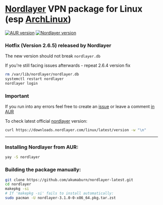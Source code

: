 # [Nordlayer](https://nordlayer.com) VPN package for Linux (esp [ArchLinux](https://archlinux.org/)) 
[![AUR version](https://img.shields.io/aur/version/nordlayer)](https://aur.archlinux.org/packages/nordlayer) [![Nordlayer version](https://img.shields.io/badge/nordlayer-3.1.0-green)](https://nordlayer.com/download/linux/)

### Hotfix (Version 2.6.5) released by Nordlayer
The new version should not break `nordlayer.db` 

If you're still facing issues afterwards - repeat 2.6.4 version fix
```sh
rm /var/lib/nordlayer/nordlayer.db
systemctl restart nordlayer
nordlayer login
```

### Important
If you run into any errors feel free to create an [issue](https://github.com/Sidicer/nordlayer/issues/new) or leave a comment [in AUR](https://aur.archlinux.org/packages/nordlayer)

To check latest official [nordlayer](https://nordlayer.com) version:
```sh
curl https://downloads.nordlayer.com/linux/latest/version -w "\n"
```
---
### Installing Nordlayer from AUR:
```sh
yay -S nordlayer
```

### Building the package manually:
```sh
git clone https://github.com/akumaburn/nordlayer-latest.git
cd nordlayer
makepkg -si
# If 'makepkg -si' fails to install automatically:
sudo pacman -U nordlayer-3.1.0-0-x86_64.pkg.tar.zst
```
